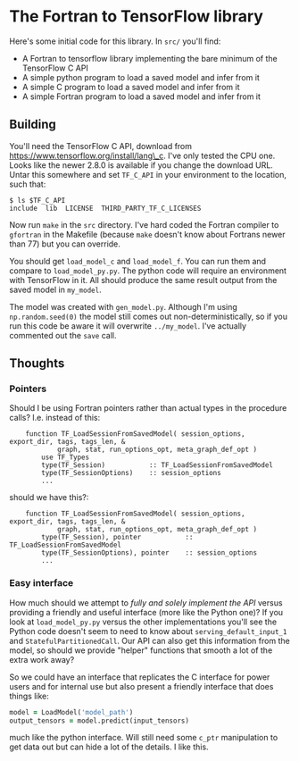 # The Fortran to TensorFlow library

Here's some initial code for this library.  In `src/` you'll find:
* A Fortran to tensorflow library implementing the bare minimum of the TensorFlow C API
* A simple python program to load a saved model and infer from it
* A simple C program to load a saved model and infer from it
* A simple Fortran program to load a saved model and infer from it

## Building

You'll need the TensorFlow C API, download from https://www.tensorflow.org/install/lang\_c.  I've only
tested the CPU one.  Looks like the newer 2.8.0 is available if you change the download URL.  Untar this
somewhere and set `TF_C_API` in your environment to the location, such that:

```
$ ls $TF_C_API
include  lib  LICENSE  THIRD_PARTY_TF_C_LICENSES
```

Now run `make` in the `src` directory.  I've hard coded the Fortran compiler to `gfortran` in the Makefile
(because `make` doesn't know about Fortrans newer than 77)
but you can override.

You should get `load_model_c` and `load_model_f`.  You can run them and compare
to `load_model_py.py`.  The python code will require an environment with TensorFlow
in it.  All should produce the same result output from the saved model in `my_model`.

The model was created with `gen_model.py`.  Although I'm using `np.random.seed(0)`
the model still comes out non-deterministically, so if you run this code be aware it will
overwrite `../my_model`.  I've actually commented out the `save` call.

## Thoughts
### Pointers
Should I be using Fortran pointers rather than actual types in the procedure calls?  I.e.
instead of this:
```
    function TF_LoadSessionFromSavedModel( session_options, export_dir, tags, tags_len, &
            graph, stat, run_options_opt, meta_graph_def_opt )
        use TF_Types
        type(TF_Session)           :: TF_LoadSessionFromSavedModel
        type(TF_SessionOptions)    :: session_options
        ...
```
should we have this?:
```
    function TF_LoadSessionFromSavedModel( session_options, export_dir, tags, tags_len, &
            graph, stat, run_options_opt, meta_graph_def_opt )
        type(TF_Session), pointer           :: TF_LoadSessionFromSavedModel
        type(TF_SessionOptions), pointer    :: session_options
        ...
```

### Easy interface
How much should we attempt to *fully and solely implement the API* versus providing a
friendly and useful interface (more like the Python one)?  If you look at `load_model_py.py`
versus the other implementations you'll see the Python code doesn't seem to need to know about
`serving_default_input_1` and `StatefulPartitionedCall`.  Our API can also get this information
from the model, so should we provide "helper" functions that smooth a lot of the extra
work away?

So we could have an interface that replicates the C interface for power users and for internal
use but also present a friendly interface that does things like:

```fortran
model = LoadModel('model_path')
output_tensors = model.predict(input_tensors)
```
much like the python interface.  Will still need some `c_ptr` manipulation to get data out
but can hide a lot of the details.  I like this.
